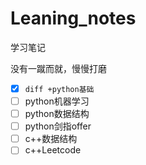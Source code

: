 # Leaning_notes

学习笔记

没有一蹴而就，慢慢打磨

- [x] ```diff +python基础 ```
- [ ] python机器学习
- [ ] python数据结构
- [ ] python剑指offer
- [ ] c++数据结构
- [ ] c++Leetcode
